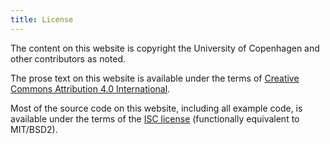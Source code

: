 ```yaml
---
title: License
---
```


The content on this website is copyright the University of Copenhagen
and other contributors as noted.

The prose text on this website is available under the terms of
[Creative Commons Attribution 4.0
International](https://creativecommons.org/licenses/by/4.0/legalcode).

Most of the source code on this website, including all example code,
is available under the terms of the [ISC
license](https://creativecommons.org/licenses/by/4.0/legalcode)
(functionally equivalent to MIT/BSD2).

